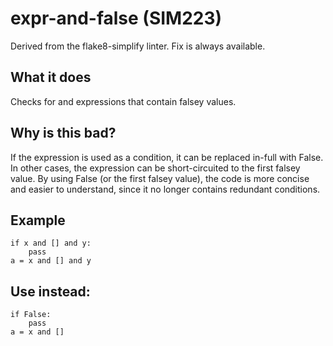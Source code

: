 # expr-and-false (SIM223)
Derived from the flake8-simplify linter.
Fix is always available.
## What it does
Checks for and expressions that contain falsey values.
## Why is this bad?
If the expression is used as a condition, it can be replaced in-full with
False.
In other cases, the expression can be short-circuited to the first falsey
value.
By using False (or the first falsey value), the code is more concise
and easier to understand, since it no longer contains redundant conditions.
## Example
```
if x and [] and y:
    pass
a = x and [] and y
```
## Use instead:
```
if False:
    pass
a = x and []
```